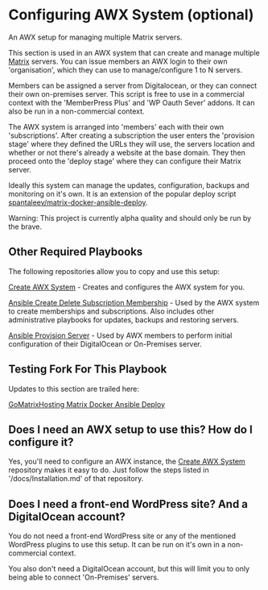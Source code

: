 # Configuring AWX System (optional)

An AWX setup for managing multiple Matrix servers.

This section is used in an AWX system that can create and manage multiple [Matrix](http://matrix.org/) servers. You can issue members an AWX login to their own 'organisation', which they can use to manage/configure 1 to N servers.

Members can be assigned a server from Digitalocean, or they can connect their own on-premises server. This script is free to use in a commercial context with the 'MemberPress Plus' and 'WP Oauth Sever' addons. It can also be run in a non-commercial context.

The AWX system is arranged into 'members' each with their own 'subscriptions'. After creating a subscription the user enters the 'provision stage' where they defined the URLs they will use, the servers location and whether or not there's already a website at the base domain. They then proceed onto the 'deploy stage' where they can configure their Matrix server.

Ideally this system can manage the updates, configuration, backups and monitoring on it's own. It is an extension of the popular deploy script [spantaleev/matrix-docker-ansible-deploy](https://github.com/spantaleev/matrix-docker-ansible-deploy).

Warning: This project is currently alpha quality and should only be run by the brave.


## Other Required Playbooks

The following repositories allow you to copy and use this setup:

[Create AWX System](https://gitlab.com/GoMatrixHosting/create-awx-system) - Creates and configures the AWX system for you.

[Ansible Create Delete Subscription Membership](https://gitlab.com/GoMatrixHosting/ansible-create-delete-subscription-membership) - Used by the AWX system to create memberships and subscriptions. Also includes other administrative playbooks for updates, backups and restoring servers.

[Ansible Provision Server](https://gitlab.com/GoMatrixHosting/ansible-provision-server) - Used by AWX members to perform initial configuration of their DigitalOcean or On-Premises server.

## Testing Fork For This Playbook

Updates to this section are trailed here:

[GoMatrixHosting Matrix Docker Ansible Deploy](https://gitlab.com/GoMatrixHosting/gomatrixhosting-matrix-docker-ansible-deploy)


## Does I need an AWX setup to use this? How do I configure it? 

Yes, you'll need to configure an AWX instance, the [Create AWX System](https://gitlab.com/GoMatrixHosting/create-awx-system) repository makes it easy to do. Just follow the steps listed in '/docs/Installation.md' of that repository.


## Does I need a front-end WordPress site? And a DigitalOcean account? 

You do not need a front-end WordPress site or any of the mentioned WordPress plugins to use this setup. It can be run on it's own in a non-commercial context.

You also don't need a DigitalOcean account, but this will limit you to only being able to connect 'On-Premises' servers.

